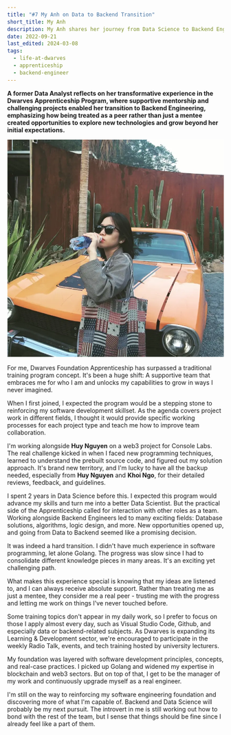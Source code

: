 ```yaml
---
title: "#7 My Anh on Data to Backend Transition"
short_title: My Anh
description: My Anh shares her journey from Data Science to Backend Engineering through the Dwarves Apprenticeship Program, highlighting how supportive mentorship and challenging opportunities helped her grow in unexpected ways
date: 2022-09-21
last_edited: 2024-03-08
tags:
  - life-at-dwarves
  - apprenticeship
  - backend-engineer
---
```


**A former Data Analyst reflects on her transformative experience in the Dwarves Apprenticeship Program, where supportive mentorship and challenging projects enabled her transition to Backend Engineering, emphasizing how being treated as a peer rather than just a mentee created opportunities to explore new technologies and grow beyond her initial expectations.**

![My Anh sitting at her desk working on data and backend projects](assets/my-anh-apprentice.webp)

For me, Dwarves Foundation Apprenticeship has surpassed a traditional training program concept. It's been a huge shift: A supportive team that embraces me for who I am and unlocks my capabilities to grow in ways I never imagined.

When I first joined, I expected the program would be a stepping stone to reinforcing my software development skillset. As the agenda covers project work in different fields, I thought it would provide specific working processes for each project type and teach me how to improve team collaboration.

I'm working alongside **Huy Nguyen** on a web3 project for Console Labs. The real challenge kicked in when I faced new programming techniques, learned to understand the prebuilt source code, and figured out my solution approach. It's brand new territory, and I'm lucky to have all the backup needed, especially from **Huy Nguyen** and **Khoi Ngo**, for their detailed reviews, feedback, and guidelines.

I spent 2 years in Data Science before this. I expected this program would advance my skills and turn me into a better Data Scientist. But the practical side of the Apprenticeship called for interaction with other roles as a team. Working alongside Backend Engineers led to many exciting fields: Database solutions, algorithms, logic design, and more. New opportunities opened up, and going from Data to Backend seemed like a promising decision.

It was indeed a hard transition. I didn't have much experience in software programming, let alone Golang. The progress was slow since I had to consolidate different knowledge pieces in many areas. It's an exciting yet challenging path.

What makes this experience special is knowing that my ideas are listened to, and I can always receive absolute support. Rather than treating me as just a mentee, they consider me a real peer - trusting me with the progress and letting me work on things I've never touched before.

Some training topics don't appear in my daily work, so I prefer to focus on those I apply almost every day, such as Visual Studio Code, Github, and especially data or backend-related subjects. As Dwarves is expanding its Learning & Development sector, we're encouraged to participate in the weekly Radio Talk, events, and tech training hosted by university lecturers.

My foundation was layered with software development principles, concepts, and real-case practices. I picked up Golang and widened my expertise in blockchain and web3 sectors. But on top of that, I get to be the manager of my work and continuously upgrade myself as a real engineer.

I'm still on the way to reinforcing my software engineering foundation and discovering more of what I'm capable of. Backend and Data Science will probably be my next pursuit. The introvert in me is still working out how to bond with the rest of the team, but I sense that things should be fine since I already feel like a part of them.
